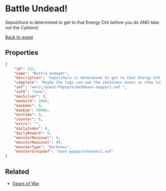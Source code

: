 # Battle Undead!

Sepulchure is determined to get to that Energy Orb before you do AND take out the Cyklons!

[Back to quest](../quests.md)

## Properties

```json
{
    "id": 432,
    "name": "Battle Undead!",
    "description": "Sepulchure is determined to get to that Energy Orb before you do AND take out the Cyklons!",
    "complete": "Maybe the togs can use the skeletons bones as chew toys.",
    "swf": "wars\/quest-PopsprocketWaves-seppyr1.swf ",
    "swfX": "none",
    "maxSilver": 0,
    "maxGold": 2000,
    "maxGems": 0,
    "maxExp": 50000,
    "minTime": 0,
    "counter": 0,
    "extra": "",
    "dailyIndex": 0,
    "dailyReward": 0,
    "monsterMinLevel": 0,
    "monsterMaxLevel": 99,
    "monsterType": "Darkness",
    "monsterGroupSwf": "mset-popsprocketwar2.swf"
}
```

## Related

- [Gears of War](../items/2520-gears-of-war.md)

